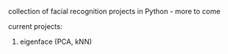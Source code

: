 collection of facial recognition projects in Python - more to come

current projects:
1. eigenface (PCA, kNN)
